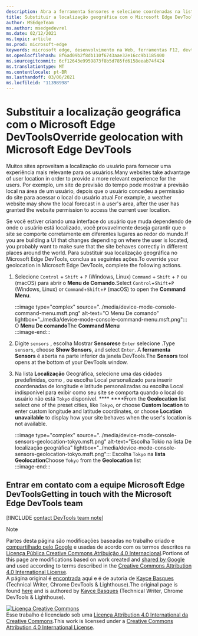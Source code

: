 ```yaml
---
description: Abra a ferramenta Sensores e selecione coordenadas na lista Geolocalização.
title: Substituir a localização geográfica com o Microsoft Edge DevTools
author: MSEdgeTeam
ms.author: msedgedevrel
ms.date: 02/12/2021
ms.topic: article
ms.prod: microsoft-edge
keywords: microsoft edge, desenvolvimento na Web, ferramentas F12, devtools
ms.openlocfilehash: 8f6ad09b2f8db110f6743aae32e16cc9b1185400
ms.sourcegitcommit: 6cf12643e9959873f8b5d785fd6158eeab74f424
ms.translationtype: MT
ms.contentlocale: pt-BR
ms.lasthandoff: 03/06/2021
ms.locfileid: "11398998"
---
```

<!-- Copyright Kayce Basques 

   Licensed under the Apache License, Version 2.0 (the "License");
   you may not use this file except in compliance with the License.
   You may obtain a copy of the License at

       https://www.apache.org/licenses/LICENSE-2.0

   Unless required by applicable law or agreed to in writing, software
   distributed under the License is distributed on an "AS IS" BASIS,
   WITHOUT WARRANTIES OR CONDITIONS OF ANY KIND, either express or implied.
   See the License for the specific language governing permissions and
   limitations under the License.  -->

# <a name="override-geolocation-with-microsoft-edge-devtools"></a><span data-ttu-id="687ed-104">Substituir a localização geográfica com o Microsoft Edge DevTools</span><span class="sxs-lookup"><span data-stu-id="687ed-104">Override geolocation with Microsoft Edge DevTools</span></span>  

<span data-ttu-id="687ed-105">Muitos sites aproveitam a localização do usuário para fornecer uma experiência mais relevante para os usuários.</span><span class="sxs-lookup"><span data-stu-id="687ed-105">Many websites take advantage of user location in order to provide a more relevant experience for the users.</span></span>  <span data-ttu-id="687ed-106">Por exemplo, um site de previsão do tempo pode mostrar a previsão local na área de um usuário, depois que o usuário concedeu a permissão do site para acessar o local do usuário atual.</span><span class="sxs-lookup"><span data-stu-id="687ed-106">For example, a weather website may show the local forecast in a user's area, after the user has granted the website permission to access the current user location.</span></span>  

<!--todo: add link to user location section when available -->  

<span data-ttu-id="687ed-107">Se você estiver criando uma interface do usuário que muda dependendo de onde o usuário está localizado, você provavelmente deseja garantir que o site se comporte corretamente em diferentes lugares ao redor do mundo.</span><span class="sxs-lookup"><span data-stu-id="687ed-107">If you are building a UI that changes depending on where the user is located, you probably want to make sure that the site behaves correctly in different places around the world.</span></span>  <span data-ttu-id="687ed-108">Para substituir sua localização geográfica no Microsoft Edge DevTools, conclua as seguintes ações.</span><span class="sxs-lookup"><span data-stu-id="687ed-108">To override your geolocation in Microsoft Edge DevTools, complete the following actions.</span></span>  

1.  <span data-ttu-id="687ed-109">Selecione `Control` + `Shift` + `P` \(Windows, Linux\) `Command` + `Shift` + `P` ou \(macOS\) para abrir o **Menu de Comando**.</span><span class="sxs-lookup"><span data-stu-id="687ed-109">Select `Control`+`Shift`+`P` \(Windows, Linux\) or `Command`+`Shift`+`P` \(macOS\) to open the **Command Menu**.</span></span>  
    
    :::image type="complex" source="../media/device-mode-console-command-menu.msft.png" alt-text="O Menu De comando" lightbox="../media/device-mode-console-command-menu.msft.png":::
       <span data-ttu-id="687ed-111">O **Menu De comando**</span><span class="sxs-lookup"><span data-stu-id="687ed-111">The **Command Menu**</span></span>  
    :::image-end:::  
    
1.  <span data-ttu-id="687ed-112">Digite `sensors` , escolha Mostrar **Sensores**e `Enter` selecione .</span><span class="sxs-lookup"><span data-stu-id="687ed-112">Type `sensors`, choose **Show Sensors**, and select `Enter`.</span></span>  <span data-ttu-id="687ed-113">A **ferramenta Sensors** é aberta na parte inferior da janela DevTools.</span><span class="sxs-lookup"><span data-stu-id="687ed-113">The **Sensors** tool opens at the bottom of your DevTools window.</span></span>  
1.  <span data-ttu-id="687ed-114">Na lista **Localização** Geográfica, selecione uma das cidades predefinidas, como , ou escolha Local personalizado para inserir coordenadas de longitude e latitude personalizadas ou escolha Local indisponível para exibir como seu site se comporta quando o local do usuário não está `Tokyo` disponível. \*\*\*\* \*\*\*\*</span><span class="sxs-lookup"><span data-stu-id="687ed-114">From the **Geolocation** list select one of the preset cities, like `Tokyo`, or choose **Custom location** to enter custom longitude and latitude coordinates, or choose **Location unavailable** to display how your site behaves when the user's location is not available.</span></span>  
    
    :::image type="complex" source="../media/device-mode-console-sensors-geolocation-tokyo.msft.png" alt-text="Escolha Tokio na lista De localização geográfica" lightbox="../media/device-mode-console-sensors-geolocation-tokyo.msft.png":::
       <span data-ttu-id="687ed-116">Escolha `Tokyo` na **lista Geolocation**</span><span class="sxs-lookup"><span data-stu-id="687ed-116">Choose `Tokyo` from the **Geolocation** list</span></span>  
    :::image-end:::  
    
## <a name="getting-in-touch-with-the-microsoft-edge-devtools-team"></a><span data-ttu-id="687ed-117">Entrar em contato com a equipe Microsoft Edge DevTools</span><span class="sxs-lookup"><span data-stu-id="687ed-117">Getting in touch with the Microsoft Edge DevTools team</span></span>

[!INCLUDE [contact DevTools team note](../includes/contact-devtools-team-note.md)]  

<!-- links -->  

<!--[WebFundamentalsNativeHardwareUserLocationIndex]: /web/fundamentals/native-hardware/user-location/index "User Location"  -->  

> [!NOTE]
> <span data-ttu-id="687ed-118">Partes desta página são modificações baseadas no trabalho criado e [compartilhado pelo Google][GoogleSitePolicies] e usadas de acordo com os termos descritos na [Licença Pública Creative Commons Atribuição 4.0 Internacional][CCA4IL].</span><span class="sxs-lookup"><span data-stu-id="687ed-118">Portions of this page are modifications based on work created and [shared by Google][GoogleSitePolicies] and used according to terms described in the [Creative Commons Attribution 4.0 International License][CCA4IL].</span></span>  
> <span data-ttu-id="687ed-119">A página original é [encontrada](https://developers.google.com/web/tools/chrome-devtools/device-mode/geolocation) aqui e é de autoria de [Kayce Basques][KayceBasques] \(Technical Writer, Chrome DevTools \& Lighthouse\).</span><span class="sxs-lookup"><span data-stu-id="687ed-119">The original page is found [here](https://developers.google.com/web/tools/chrome-devtools/device-mode/geolocation) and is authored by [Kayce Basques][KayceBasques] \(Technical Writer, Chrome DevTools \& Lighthouse\).</span></span>  

[![Licença Creative Commons][CCby4Image]][CCA4IL]  
<span data-ttu-id="687ed-121">Esse trabalho é licenciado sob uma [Licença Attribution 4.0 International da Creative Commons][CCA4IL].</span><span class="sxs-lookup"><span data-stu-id="687ed-121">This work is licensed under a [Creative Commons Attribution 4.0 International License][CCA4IL].</span></span>  

[CCA4IL]: https://creativecommons.org/licenses/by/4.0  
[CCby4Image]: https://i.creativecommons.org/l/by/4.0/88x31.png  
[GoogleSitePolicies]: https://developers.google.com/terms/site-policies  
[KayceBasques]: https://developers.google.com/web/resources/contributors/kaycebasques  
